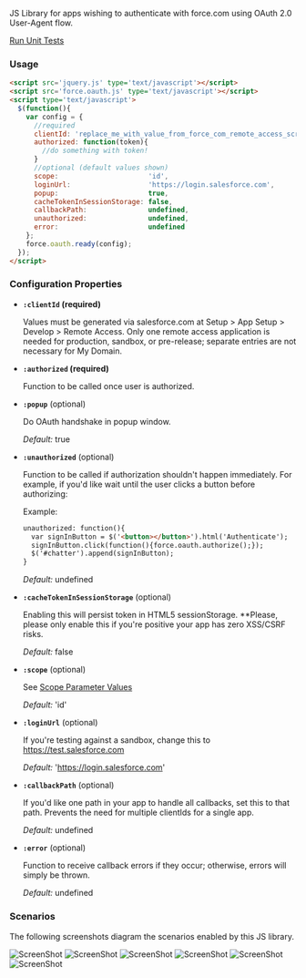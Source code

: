 JS Library for apps wishing to authenticate with force.com using OAuth 2.0 User-Agent flow.

[Run Unit Tests](https://force-oauth-js.herokuapp.com/test.html)

### Usage

```html
<script src='jquery.js' type='text/javascript'></script>
<script src='force.oauth.js' type='text/javascript'></script>
<script type='text/javascript'>
  $(function(){
    var config = {
      //required
      clientId: 'replace_me_with_value_from_force_com_remote_access_screen',
      authorized: function(token){
        //do something with token!
      }
      //optional (default values shown)
      scope:                      'id',
      loginUrl:                   'https://login.salesforce.com',
      popup:                      true,
      cacheTokenInSessionStorage: false,
      callbackPath:               undefined,
      unauthorized:               undefined,
      error:                      undefined
    };
    force.oauth.ready(config); 
  });
</script>
```

### Configuration Properties

* **`:clientId` (required)**

  Values must be generated via salesforce.com at Setup > App Setup > Develop > Remote Access. Only one remote access application is needed for production, sandbox, or pre-release; separate entries are not necessary for My Domain.

* **`:authorized` (required)**

  Function to be called once user is authorized.

* **`:popup`**  (optional)

  Do OAuth handshake in popup window.

  *Default:* true

* **`:unauthorized`**  (optional)

  Function to be called if authorization shouldn't happen immediately.  For example, if you'd like wait until the user clicks a button before authorizing:

  Example:
  ```html
  unauthorized: function(){
    var signInButton = $('<button></button>').html('Authenticate');
    signInButton.click(function(){force.oauth.authorize();});
    $('#chatter').append(signInButton);
  }
   ```

  *Default:* undefined

* **`:cacheTokenInSessionStorage`**  (optional)

  Enabling this will persist token in HTML5 sessionStorage.  **Please, please only enable this if you're positive your app has zero XSS/CSRF risks.

  *Default:* false

* **`:scope`**  (optional)

  See [Scope Parameter Values](https://login.salesforce.com/help/doc/en/remoteaccess_oauth_scopes.htm)

  *Default:* 'id'
  
* **`:loginUrl`**  (optional)

  If you're testing against a sandbox, change this to https://test.salesforce.com

  *Default:* 'https://login.salesforce.com'

* **`:callbackPath`**  (optional)

  If you'd like one path in your app to handle all callbacks, set this to that path.  Prevents the need for multiple clientIds for a single app.

  *Default:* undefined

* **`:error`**  (optional)

  Function to receive callback errors if they occur; otherwise, errors will simply be thrown.

  *Default:* undefined


### Scenarios

The following screenshots diagram the scenarios enabled by this JS library.

![ScreenShot](https://raw.github.com/richardvanhook/force.oauth.js/master/scenarios/a.png)
![ScreenShot](https://raw.github.com/richardvanhook/force.oauth.js/master/scenarios/b.png)
![ScreenShot](https://raw.github.com/richardvanhook/force.oauth.js/master/scenarios/c.png)
![ScreenShot](https://raw.github.com/richardvanhook/force.oauth.js/master/scenarios/d.png)
![ScreenShot](https://raw.github.com/richardvanhook/force.oauth.js/master/scenarios/e.png)
![ScreenShot](https://raw.github.com/richardvanhook/force.oauth.js/master/scenarios/f.png)


